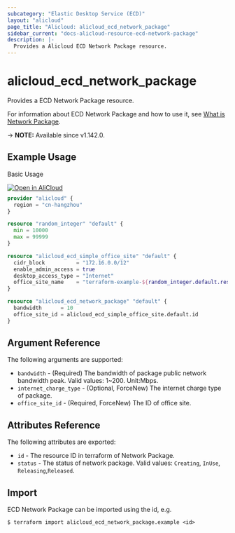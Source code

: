 ```yaml
---
subcategory: "Elastic Desktop Service (ECD)"
layout: "alicloud"
page_title: "Alicloud: alicloud_ecd_network_package"
sidebar_current: "docs-alicloud-resource-ecd-network-package"
description: |-
  Provides a Alicloud ECD Network Package resource.
---
```


# alicloud_ecd_network_package

Provides a ECD Network Package resource.

For information about ECD Network Package and how to use it, see [What is Network Package](https://www.alibabacloud.com/help/en/wuying-workspace/developer-reference/api-ecd-2020-09-30-createnetworkpackage).

-> **NOTE:** Available since v1.142.0.

## Example Usage

Basic Usage

<div style="display: block;margin-bottom: 40px;"><div class="oics-button" style="float: right;position: absolute;margin-bottom: 10px;">
  <a href="https://api.aliyun.com/terraform?resource=alicloud_ecd_network_package&exampleId=7532ca24-20d0-9045-18e0-33f8b6a7ca732eda3a9a&activeTab=example&spm=docs.r.ecd_network_package.0.7532ca2420&intl_lang=EN_US" target="_blank">
    <img alt="Open in AliCloud" src="https://img.alicdn.com/imgextra/i1/O1CN01hjjqXv1uYUlY56FyX_!!6000000006049-55-tps-254-36.svg" style="max-height: 44px; max-width: 100%;">
  </a>
</div></div>

```terraform
provider "alicloud" {
  region = "cn-hangzhou"
}

resource "random_integer" "default" {
  min = 10000
  max = 99999
}

resource "alicloud_ecd_simple_office_site" "default" {
  cidr_block          = "172.16.0.0/12"
  enable_admin_access = true
  desktop_access_type = "Internet"
  office_site_name    = "terraform-example-${random_integer.default.result}"
}

resource "alicloud_ecd_network_package" "default" {
  bandwidth      = 10
  office_site_id = alicloud_ecd_simple_office_site.default.id
}
```

## Argument Reference

The following arguments are supported:

* `bandwidth` - (Required) The bandwidth of package public network bandwidth peak. Valid values: 1~200. Unit:Mbps.
* `internet_charge_type` - (Optional, ForceNew) The internet charge type  of  package.
* `office_site_id` - (Required, ForceNew) The ID of office site.

## Attributes Reference

The following attributes are exported:

* `id` - The resource ID in terraform of Network Package.
* `status` - The status of network package. Valid values: `Creating`, `InUse`, `Releasing`,`Released`.

## Import

ECD Network Package can be imported using the id, e.g.

```shell
$ terraform import alicloud_ecd_network_package.example <id>
```
